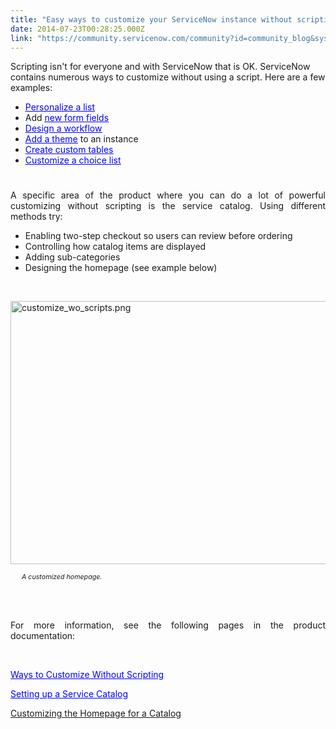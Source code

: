 ```yaml
---
title: "Easy ways to customize your ServiceNow instance without scripting"
date: 2014-07-23T00:28:25.000Z
link: "https://community.servicenow.com/community?id=community_blog&sys_id=fffde62ddbd0dbc01dcaf3231f9619de"
---
```

<p>Scripting isn't for everyone and with ServiceNow that is OK. ServiceNow contains numerous ways to customize without using a script. Here are a few examples:</p><ul><li style="text-align: justify;"><span style="text-decoration: underline;"><a class="jive-link-external-small" href="http://wiki.servicenow.com/index.php?title=Personalizing_Lists" rel="nofollow" target="_blank"><span style="color: #0000ff; text-decoration: underline;">Personalize a list</span></a></span></li><li style="text-align: justify;">Add <span style="text-decoration: underline;"><a class="jive-link-external-small" href="http://wiki.servicenow.com/index.php?title=Creating_New_Fields" rel="nofollow" target="_blank"><span style="color: #0000ff; text-decoration: underline;">new form fields</span></a></span></li><li style="text-align: justify;"><span style="text-decoration: underline;"><a class="jive-link-external-small" href="http://wiki.servicenow.com/index.php?title=Creating_a_Workflow" rel="nofollow" target="_blank"><span style="color: #0000ff; text-decoration: underline;">Design a workflow</span></a></span></li><li style="text-align: justify;"><span style="text-decoration: underline;"><a class="jive-link-external-small" href="http://wiki.servicenow.com/index.php?title=Theming_an_Instance" rel="nofollow" target="_blank"><span style="color: #0000ff; text-decoration: underline;">Add a theme</span></a></span> to an instance</li><li style="text-align: justify;"><span style="text-decoration: underline;"><a class="jive-link-external-small" href="http://wiki.servicenow.com/index.php?title=Creating_a_Custom_Table" rel="nofollow" target="_blank"><span style="color: #0000ff; text-decoration: underline;">Create custom tables</span></a></span></li><li style="text-align: justify;"><span style="text-decoration: underline;"><a class="jive-link-external-small" href="http://wiki.servicenow.com/index.php?title=Customizing_Choice_List_Options" rel="nofollow" target="_blank"><span style="color: #0000ff; text-decoration: underline;">Customize a choice list</span></a></span></li></ul><p style="min-height: 8pt; height: 8pt; padding: 0px; text-align: justify;">  </p><p style="text-align: justify;">A specific area of the product where you can do a lot of powerful customizing without scripting is the service catalog. Using different methods try:</p><ul><li style="text-align: justify;"><span style="text-align: justify;">Enabling two-step checkout so users can review before ordering</span></li><li style="text-align: justify;"><span style="text-align: justify;">Controlling how catalog items are displayed</span></li><li style="text-align: justify;"><span style="text-align: justify;">Adding sub-categories</span></li><li style="text-align: justify;"><span style="text-align: justify;">Designing the homepage (see example below)</span></li></ul><p style="text-align: justify;"><span style="text-align: justify;"><br/></span></p><p style="text-align: justify;"><span style="text-align: justify;"><a _jive_internal="true" href="/servlet/JiveServlet/showImage/38-3262-11962/customize_wo_scripts.png"><img  alt="customize_wo_scripts.png" class="image-1 jive-image" height="442" src="84aad0cedb1c9704ed6af3231f9619c1.iix" style="width: 620px; height: 421px;" width="651"/></a></span></p><p style="text-align: justify;"><span style="text-align: justify;"><span style="font-size: 8pt;"><em>       A customized homepage.</em></span><br/><br/></span></p><p style="text-align: justify;"><span style="text-align: justify;"><br/></span></p><p style="text-align: justify;">For more information, see the following pages in the product documentation:</p><p style="text-align: justify;"><span style="text-align: justify;"><br/></span></p><p style="text-align: justify;"><span style="text-align: justify; text-decoration: underline;"><a class="jive-link-external-small" href="http://wiki.servicenow.com/index.php?title=Ways_to_Customize_Without_Scripting" rel="nofollow" target="_blank"><span style="color: #0000ff; text-decoration: underline;">Ways to Customize Without Scripting</span></a></span></p><p style="text-align: justify;"><span style="text-align: justify; text-decoration: underline;"><a class="jive-link-external-small" href="http://wiki.servicenow.com/index.php?title=Service_Catalog_Management#Setting_Up_a_Service_Catalog" rel="nofollow" target="_blank"><span style="color: #0000ff; text-decoration: underline;">Setting up a Service Catalog</span></a></span></p><p style="text-align: justify;"><span style="text-align: justify; text-decoration: underline;"><span style="text-decoration: underline;"><a title="k-external-small" class="jive-link-external-small" href="http://wiki.servicenow.com/index.php?title=Managing_the_Homepage_for_a_Catalog#Customizing_the_Homepage_for_a_Catalog" rel="nofollow" target="_blank">Customizing the Homepage for a Catalog</a></span></span></p>